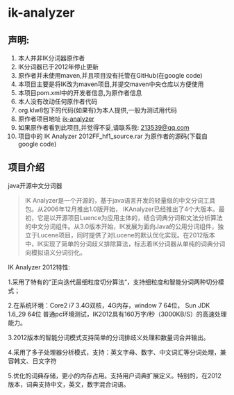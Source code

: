 # ik-analyzer

## 声明:

1. 本人并非IK分词器原作者
2. IK分词器已于2012年停止更新
3. 原作者并未使用maven,并且项目没有托管在GitHub(在google code)
4. 本项目主要是将IK改为maven项目,并提交maven中央仓库以方便使用
5. 本项目pom.xml中的开发者信息,为原作者信息
6. 本人没有改动任何原作者代码
7. org.klw8包下的代码(如果有)为本人提供,一般为测试用代码
8. 原作者项目地址 [ik-analyzer](https://code.google.com/archive/p/ik-analyzer/)
9. 如果原作者看到此项目,并觉得不妥,请联系我: 213539@qq.com
10. 项目中的 IK Analyzer 2012FF_hf1_source.rar 为原作者的源码(下载自 google code)

## 项目介绍

java开源中文分词器

> IK Analyzer是一个开源的，基于java语言开发的轻量级的中文分词工具包。从2006年12月推出1.0版开始， IKAnalyzer已经推出了4个大版本。最初，它是以开源项目Luence为应用主体的，结合词典分词和文法分析算法的中文分词组件。从3.0版本开始，IK发展为面向Java的公用分词组件，独立于Lucene项目，同时提供了对Lucene的默认优化实现。在2012版本中，IK实现了简单的分词歧义排除算法，标志着IK分词器从单纯的词典分词向模拟语义分词衍化。

IK Analyzer 2012特性:

1.采用了特有的“正向迭代最细粒度切分算法“，支持细粒度和智能分词两种切分模式；

2.在系统环境：Core2 i7 3.4G双核，4G内存，window 7 64位， Sun JDK 1.6_29 64位 普通pc环境测试，IK2012具有160万字/秒（3000KB/S）的高速处理能力。

3.2012版本的智能分词模式支持简单的分词排歧义处理和数量词合并输出。

4.采用了多子处理器分析模式，支持：英文字母、数字、中文词汇等分词处理，兼容韩文、日文字符

5.优化的词典存储，更小的内存占用。支持用户词典扩展定义。特别的，在2012版本，词典支持中文，英文，数字混合词语。